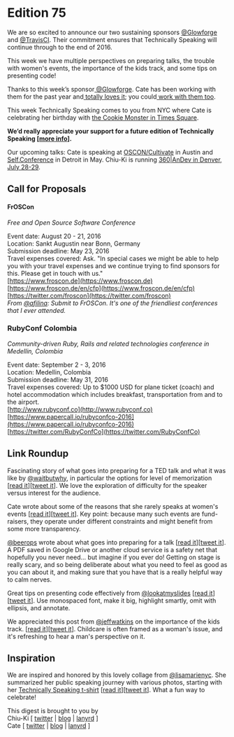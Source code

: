 # Edition 75

We are so excited to announce our two sustaining sponsors [@Glowforge](http://twitter.com/glowforge) and [@TravisCI](http://twitter.com/travisci). Their commitment ensures that Technically Speaking will continue through to the end of 2016. 

This week we have multiple perspectives on preparing talks, the trouble with women's events, the importance of the kids track, and some tips on presenting code!

Thanks to this week’s sponsor[  @Glowforge](https://twitter.com/glowforge). Cate has been working with them for the past year and[  totally loves it](http://www.catehuston.com/blog/2015/10/21/lasers-and-practical-skills/); you could[  work with them too](https://glowforge.com/jobs/).

This week Technically Speaking comes to you from NYC where Cate is celebrating her birthday with [the Cookie Monster in Times Square](https://twitter.com/catehstn/status/726923025514397696).  

**We’d really appreciate your support for a future edition of Technically Speaking [[more info](http://www.techspeak.email/sponsorship/)].**  

Our upcoming talks: Cate is speaking at [OSCON/Cultivate](http://conferences.oreilly.com/oscon/open-source-us/) in Austin and [Self.Conference](http://selfconference.org/) in Detroit in May. Chiu-Ki is running [360|AnDev in Denver, July 28-29](http://360andev.com/).

## Call for Proposals

#### FrOSCon
*Free and Open Source Software Conference*

Event date: August 20 - 21, 2016  
Location: Sankt Augustin near Bonn, Germany  
Submission deadline: May 23, 2016  
Travel expenses covered: Ask. "In special cases we might be able to help you with your travel expenses and we continue trying to find sponsors for this. Please get in touch with us."  
[https://www.froscon.de](https://www.froscon.de)  
[https://www.froscon.de/en/cfp](https://www.froscon.de/en/cfp)  
[https://twitter.com/froscon](https://twitter.com/froscon)  
*From [@afilina](https://twitter.com/afilina/status/720626102780182529): Submit to FrOSCon. It's one of the friendliest conferences that I ever attended.*

### RubyConf Colombia
*Community-driven Ruby, Rails and related technologies conference in Medellin, Colombia*
 
Event date: September 2 - 3, 2016  
Location: Medellin, Colombia  
Submission deadline: May 31, 2016    
Travel expenses covered: Up to $1000 USD for plane ticket (coach) and hotel accommodation which includes breakfast, transportation from and to the airport.    
[http://www.rubyconf.co](http://www.rubyconf.co)  
[https://www.papercall.io/rubyconfco-2016](https://www.papercall.io/rubyconfco-2016)  
[https://twitter.com/RubyConfCo](https://twitter.com/RubyConfCo)


## Link Roundup

Fascinating story of what goes into preparing for a TED talk and what it was like by [@waitbutwhy](http://twitter.com/waitbutwhy), in particular the options for level of memorization [[read it](http://waitbutwhy.com/2016/03/doing-a-ted-talk-the-full-story.html)][[tweet it](https://twitter.com/home?status=Doing%20a%20TED%20Talk%3A%20The%20Full%20Story%20by%20%40waitbutwhy%20via%20%40techspeakdigest%20http%3A//bit.ly/1SYuzo9)]. We love the exploration of difficulty for the speaker versus interest for the audience.

Cate wrote about some of the reasons that she rarely speaks at women's events [[read it](http://www.catehuston.com/blog/2016/04/21/the-trouble-with-womens-events/)][[tweet it](https://twitter.com/home?status=The%20Trouble%20with%20Women's%20Events%20by%20%40catehstn%20via%20%40techspeakdigest%20http%3A//bit.ly/26No7UR)]. Key point: because many such events are fund-raisers, they operate under different constraints and might benefit from some more transparency.

[@beerops](http://twitter.com/beerops) wrote about what goes into preparing for a talk [[read it](https://beero.ps/2016/04/14/on-a-conference-speaking-routine/)][[tweet it](https://twitter.com/home?status=On%20a%20Conference%20Speaking%20Routine%20by%20%40beerops%20via%20%40techspeakdigest%20http%3A//bit.ly/1TsnQgx)]. A PDF saved in Google Drive or another cloud service is a safety net that hopefully you never need... but imagine if you ever do! Getting on stage is really scary, and so being deliberate about what you need to feel as good as you can about it, and making sure that you have that is a really helpful way to calm nerves.

Great tips on presenting code effectively from [@lookatmyslides](https://twitter.com/lookatmyslides) [[read it](http://www.slideshare.net/LookAtMySlides/codeware)][[tweet it](https://twitter.com/home?status=Presenting%20code%20effectively%20by%20%40lookatmyslides%20via%20%40techspeakdigest%20http%3A//www.slideshare.net/LookAtMySlides/codeware)]. Use monospaced font, make it big, highlight smartly, omit with ellipsis, and annotate.

We appreciated this post from [@jeffwatkins](http://twitter.com/jeffwatkins) on the importance of the kids track. [[read it](https://metrocat.org/2016/04/thinking-about-ull)][[tweet it](https://twitter.com/home?status=The%20importance%20of%20the%20kids%20track%20at%20conferences%20by%20%40jeffwatkins%20via%20%40techspeakdigest%20https%3A//metrocat.org/2016/04/thinking-about-ull)]. Childcare is often framed as a woman's issue, and it's refreshing to hear a man's perspective on it.

## Inspiration

We are inspired and honored by this lovely collage from [@lisamarienyc](https://twitter.com/lisamarienyc). She summarized her public speaking journey with various photos, starting with her [Technically Speaking t-shirt](https://teespring.com/technically-speaking-first) [[read it](https://twitter.com/lisamarienyc/status/726531258738708480)][[tweet it](https://twitter.com/home?status=Lovely%20public%20speaking%20photo%20collage%20by%20%40lisamarienyc%20via%20%40techspeakdigest%20https%3A//twitter.com/lisamarienyc/status/726531258738708480)]. What a fun way to celebrate!
  
  
This digest is brought to you by  
Chiu-Ki [ [twitter](https://twitter.com/chiuki) | [blog](http://blog.sqisland.com/) | [lanyrd](http://lanyrd.com/profile/chiuki/) ]  
Cate [ [twitter](https://twitter.com/catehstn) | [blog](http://www.catehuston.com/blog/) | [lanyrd](http://lanyrd.com/profile/catehstn/) ]
